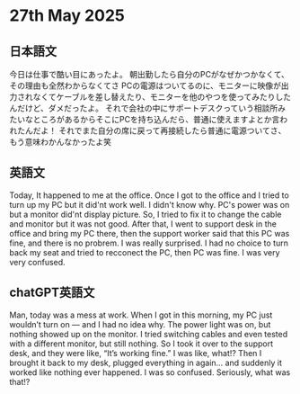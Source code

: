 # 27th May 2025
## 日本語文
今日は仕事で酷い目にあったよ。
朝出勤したら自分のPCがなぜかつかなくて、その理由も全然わからなくてさ
PCの電源はついてるのに、モニターに映像が出力されなくてケーブルを差し替えたり、モニターを他のやつを使ってみたりしたんだけど、ダメだったよ。
それで会社の中にサポートデスクっていう相談所みたいなところがあるからそこにPCを持ち込んだら、普通に使えますよとか言われたんだよ！
それでまた自分の席に戻って再接続したら普通に電源ついてさ、もう意味わかんなかったよ笑

## 英語文
Today, It happened to me at the office.
Once I got to the office and I tried to turn up my PC but it did'nt work well.
I didn't know why.
PC's power was on but a monitor did'nt display picture.
So, I tried to fix it to change the cable and monitor but it was not good.
After that, I went to support desk in the office and bring my PC there, then the support worker said that this PC was fine, and there is no probrem.
I was really surprised.
I had no choice to turn back my seat and tried to recconect the PC, then PC was fine.
I was very very confused.

## chatGPT英語文
Man, today was a mess at work.
When I got in this morning, my PC just wouldn’t turn on — and I had no idea why.
The power light was on, but nothing showed up on the monitor.
I tried switching cables and even tested with a different monitor, but still nothing.
So I took it over to the support desk, and they were like, “It’s working fine.”
I was like, what!?
Then I brought it back to my desk, plugged everything in again… and suddenly it worked like nothing ever happened.
I was so confused. Seriously, what was that!?